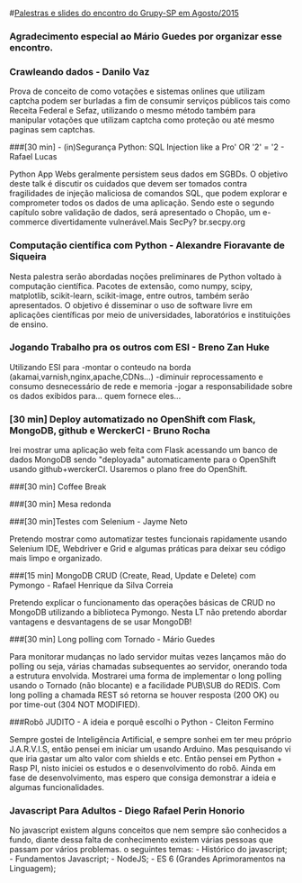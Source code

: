 #[Palestras e slides do encontro do Grupy-SP em Agosto/2015](http://www.meetup.com/pt/Grupy-SP/events/224049253/)

### Agradecimento especial ao Mário Guedes por organizar esse encontro.

### Crawleando dados - Danilo Vaz

Prova de conceito de como votações e sistemas onlines que utilizam captcha podem ser burladas a fim de consumir serviços públicos tais como Receita Federal e Sefaz, utilizando o mesmo método também para manipular votações que utilizam captcha como proteção ou até mesmo paginas sem captchas.

###[30 min] - (in)Segurança Python: SQL Injection like a Pro' OR '2' = '2 - Rafael Lucas

Python App Webs geralmente persistem seus dados em SGBDs. O objetivo deste talk é discutir os cuidados que devem ser tomados contra fragilidades de injeção maliciosa de comandos SQL, que podem explorar e comprometer todos os dados de uma aplicação. Sendo este o segundo capítulo sobre validação de dados, será apresentado o Chopão, um e-commerce divertidamente vulnerável.Mais SecPy? br.secpy.org

### Computação científica com Python - Alexandre Fioravante de Siqueira

Nesta palestra serão abordadas noções preliminares de Python voltado à computação científica. Pacotes de extensão, como numpy, scipy, matplotlib, scikit-learn, scikit-image, entre outros, também serão apresentados. O objetivo é disseminar o uso de software livre em aplicações científicas por meio de universidades, laboratórios e instituições de ensino.

### Jogando Trabalho pra os outros com ESI - Breno Zan Huke

Utilizando ESI para -montar o conteudo na borda (akamai,varnish,nginx,apache,CDNs...) -diminuir reprocessamento e consumo desnecessário de rede e memoria -jogar a responsabilidade sobre os dados exibidos para... quem fornece eles...

### [30 min] Deploy automatizado no OpenShift com Flask, MongoDB, github e WerckerCI - Bruno Rocha

Irei mostrar uma aplicação web feita com Flask acessando um banco de dados MongoDB sendo "deployada" automaticamente para o OpenShift usando github+werckerCI. Usaremos o plano free do OpenShift.

###[30 min] Coffee Break

###[30 min] Mesa redonda

###[30 min]Testes com Selenium - Jayme Neto

Pretendo mostrar como automatizar testes funcionais rapidamente usando Selenium IDE, Webdriver e Grid e algumas práticas para deixar seu código mais limpo e organizado.

###[15 min] MongoDB CRUD (Create, Read, Update e Delete) com Pymongo - Rafael Henrique da Silva Correia

Pretendo explicar o funcionamento das operações básicas de CRUD no MongoDB utilizando a biblioteca Pymongo. Nesta LT não pretendo abordar vantagens e desvantagens de se usar MongoDB!

###[30 min] Long polling com Tornado - Mário Guedes

Para monitorar mudanças no lado servidor muitas vezes lançamos mão do polling ou seja, várias chamadas subsequentes ao servidor, onerando toda a estrutura envolvida. Mostrarei uma forma de implementar o long polling usando o Tornado (não blocante) e a facilidade PUB\SUB do REDIS. Com long polling a chamada REST só retorna se houver resposta (200 OK) ou por time-out (304 NOT MODIFIED).

###Robô JUDITO - A ideia e porquê escolhi o Python - Cleiton Fermino

Sempre gostei de Inteligência Artificial, e sempre sonhei em ter meu próprio J.A.R.V.I.S, então pensei em iniciar um usando Arduino. Mas pesquisando vi que iria gastar um alto valor com shields e etc. Então pensei em Python + Rasp PI, nisto iniciei os estudos e o desenvolvimento do robô. Ainda em fase de desenvolvimento, mas espero que consiga demonstrar a ideia e algumas funcionalidades.

### Javascript Para Adultos - Diego Rafael Perin Honorio

No javascript existem alguns conceitos que nem sempre são conhecidos a fundo, diante dessa falta de conhecimento existem várias pessoas que passam por vários problemas. o seguintes temas: - Histórico do javascript; - Fundamentos Javascript; - NodeJS; - ES 6 (Grandes Aprimoramentos na Linguagem);
